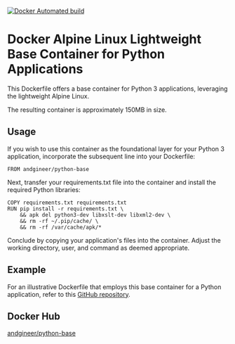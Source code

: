 [![Docker Automated build](https://img.shields.io/docker/image-size/andgineer/python-base)](https://hub.docker.com/r/andgineer/python-base)

# Docker Alpine Linux Lightweight Base Container for Python Applications

This Dockerfile offers a base container for Python 3 applications, 
leveraging the lightweight Alpine Linux. 

The resulting container is approximately 150MB in size.

## Usage
If you wish to use this container as the foundational layer for your Python 3 application, 
incorporate the subsequent line into your Dockerfile:

    FROM andgineer/python-base


Next, transfer your requirements.txt file into the container and install the required Python libraries:

    COPY requirements.txt requirements.txt
    RUN pip install -r requirements.txt \
        && apk del python3-dev libxslt-dev libxml2-dev \
        && rm -rf ~/.pip/cache/ \
        && rm -rf /var/cache/apk/*
    
Conclude by copying your application's files into the container. 
Adjust the working directory, user, and command as deemed appropriate.

## Example

For an illustrative Dockerfile that employs this base container for a Python application, 
refer to this [GitHub repository](https://github.com/andgineer/docker-amazon-dash-button-hack/blob/master/Dockerfile).

## Docker Hub

[andgineer/python-base](https://hub.docker.com/r/andgineer/python-base)
